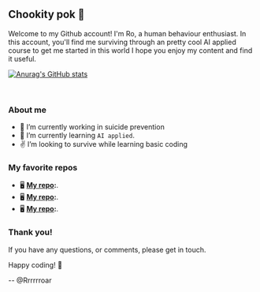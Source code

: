 ## Chookity pok 👋

Welcome to my Github account! I'm Ro, a human behaviour enthusiast.
In this account, you'll find me surviving through an pretty cool AI applied course to get me started in this world
I hope you enjoy my content and find it useful.

[![Anurag's GitHub stats](https://github-readme-stats.vercel.app/api?username=rrrrrroar&show_icons=true&theme=nightowl)](https://github.com/anuraghazra/github-readme-stats)

</br>

### About me

- :brain: I’m currently working in suicide prevention
- :microscope: I’m currently learning `AI applied`.
- :v: I’m looking to survive while learning basic coding


### My favorite repos

- :desktop_computer: **[My repo](#):**.
- :desktop_computer: **[My repo](#):**.
- :desktop_computer: **[My repo](#):**.


### Thank you!

If you have any questions, or comments, please get in touch.

Happy coding! :vulcan_salute:

-- @Rrrrrroar
